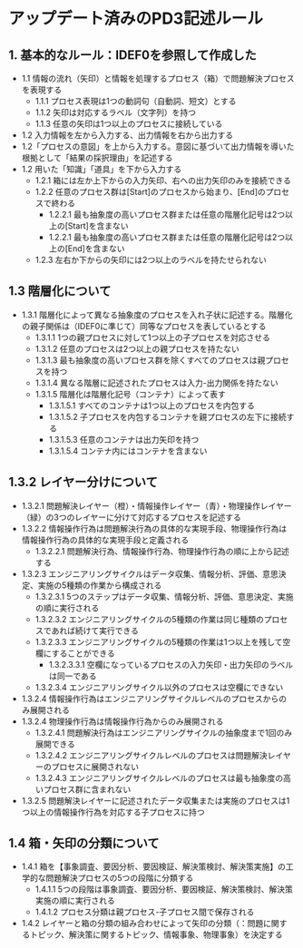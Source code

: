 # アップデート済みのPD3記述ルール

## 1. 基本的なルール：IDEF0を参照して作成した
- 1.1 情報の流れ（矢印）と情報を処理するプロセス（箱）で問題解決プロセスを表現する
  - 1.1.1 プロセス表現は1つの動詞句（自動詞、短文）とする
  - 1.1.2 矢印は対応するラベル（文字列）を持つ
  - 1.1.3 任意の矢印は1つ以上のプロセスに接続している
- 1.2 入力情報を左から入力する、出力情報を右から出力する
- 1.2「プロセスの意図」を上から入力する。意図に基づいて出力情報を導いた根拠として「結果の採択理由」を記述する
- 1.2 用いた「知識」「道具」を下から入力する
  - 1.2.1 箱には左か上下からの入力矢印、右への出力矢印のみを接続できる
  - 1.2.2 任意のプロセス群は[Start]のプロセスから始まり、[End]のプロセスで終わる
    - 1.2.2.1 最も抽象度の高いプロセス群または任意の階層化記号は2つ以上の[Start]を含まない
    - 1.2.2.1 最も抽象度の高いプロセス群または任意の階層化記号は2つ以上の[End]を含まない
  - 1.2.3 左右か下からの矢印には2つ以上のラベルを持たせられない

## 1.3 階層化について
- 1.3.1 階層化によって異なる抽象度のプロセスを入れ子状に記述する。階層化の親子関係は（IDEF0に準じて）同等なプロセスを表しているとする
  - 1.3.1.1 1つの親プロセスに対して1つ以上の子プロセスを対応させる
  - 1.3.1.2 任意のプロセスは2つ以上の親プロセスを持たない
  - 1.3.1.3 最も抽象度の高いプロセス群を除くすべてのプロセスは親プロセスを持つ
  - 1.3.1.4 異なる階層に記述されたプロセスは入力-出力関係を持たない
  - 1.3.1.5 階層化は階層化記号（コンテナ）によって表す
    - 1.3.1.5.1 すべてのコンテナは1つ以上のプロセスを内包する
    - 1.3.1.5.2 子プロセスを内包するコンテナを親プロセスの左下に接続する
    - 1.3.1.5.3 任意のコンテナは出力矢印を持つ
    - 1.3.1.5.4 コンテナ内にはコンテナを含まない

## 1.3.2 レイヤー分けについて
- 1.3.2.1 問題解決レイヤー（橙）・情報操作レイヤー（青）・物理操作レイヤー（緑）の3つのレイヤーに分けて対応するプロセスを記述する
- 1.3.2.2 情報操作行為は問題解決行為の具体的な実現手段、物理操作行為は情報操作行為の具体的な実現手段と定義される
  - 1.3.2.2.1 問題解決行為、情報操作行為、物理操作行為の順に上から記述する
- 1.3.2.3 エンジニアリングサイクルはデータ収集、情報分析、評価、意思決定、実施の5種類の作業から構成される
  - 1.3.2.3.1 5つのステップはデータ収集、情報分析、評価、意思決定、実施の順に実行される
  - 1.3.2.3.2 エンジニアリングサイクルの5種類の作業は同じ種類のプロセスであれば続けて実行できる
  - 1.3.2.3.3 エンジニアリングサイクルの5種類の作業は1つ以上を残して空欄にすることができる
    - 1.3.2.3.3.1 空欄になっているプロセスの入力矢印・出力矢印のラベルは同一である
  - 1.3.2.3.4 エンジニアリングサイクル以外のプロセスは空欄にできない
- 1.3.2.4 情報操作行為はエンジニアリングサイクルレベルのプロセスからのみ展開される
- 1.3.2.4 物理操作行為は情報操作行為からのみ展開される
  - 1.3.2.4.1 問題解決行為はエンジニアリングサイクルの抽象度まで1回のみ展開できる
  - 1.3.2.4.2 エンジニアリングサイクルレベルのプロセスは問題解決レイヤーのプロセスに展開されない
  - 1.3.2.4.3 エンジニアリングサイクルレベルのプロセスは最も抽象度の高いプロセス群に含まれない
- 1.3.2.5 問題解決レイヤーに記述されたデータ収集または実施のプロセスは1つ以上の情報操作行為を対応する子プロセスに持つ

## 1.4 箱・矢印の分類について
- 1.4.1 箱を【事象調査、要因分析、要因検証、解決策検討、解決策実施】の工学的な問題解決プロセスの5つの段階に分類する
  - 1.4.1.1 5つの段階は事象調査、要因分析、要因検証、解決策検討、解決策実施の順に実行される
  - 1.4.1.2 プロセス分類は親プロセス-子プロセス間で保存される
- 1.4.2 レイヤーと箱の分類の組み合わせによって矢印の分類（：問題に関するトピック、解決策に関するトピック、情報事象、物理事象）を決定する
